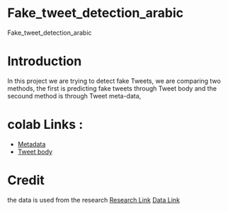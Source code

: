 # Fake_tweet_detection_arabic
Fake_tweet_detection_arabic


# Introduction
In this project we are trying to detect fake Tweets, we are comparing two methods, the first is predicting fake tweets through Tweet body and the secound method is through Tweet meta-data, 


# colab Links : 

* [Metadata](https://colab.research.google.com/drive/1C-VChvBjHz47blYWzI9sYCXDOV_ywCOn?usp=sharing)
* [Tweet body](https://colab.research.google.com/drive/1u-ef097lknifzzBiD5caGwQkrvefVb9X?usp=sharing)


# Credit 

the data is used from the research [Research Link](https://www.researchgate.net/publication/335151559_Rumor_detection_in_Arabic_tweets_using_semi-supervised_and_unsupervised_expectation-maximization) [Data Link](https://data.mendeley.com/datasets/9sht4t6cpf/2#folder-c02ae07b-83c0-4994-b243-3d39ae1c04ed)